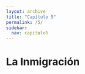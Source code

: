 ```yaml
---
layout: archive
title: "Capítulo 5"
permalink: /5/
sidebar:
  nav: capitulo5
---
```


# La Inmigración
